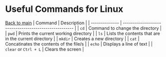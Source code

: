 # Useful Commands for Linux
[Back to main](./README.md)
| Command        | Description                                           | 
| -------------- | ----------------------------------------------------- |
| `cd`           | Command to change the directory                       | 
| `pwd`          | Prints the current working directory                  |
| `ls`           | Lists the contents that are in the current directory  |
| `mkdir`        | Creates a new directory                               |
| `cat`          | Concatinates the contents of the file/s               |
| `echo`         | Displays a line of text                               |
| `clear` or `Ctrl + L` | Clears the screen                              |
